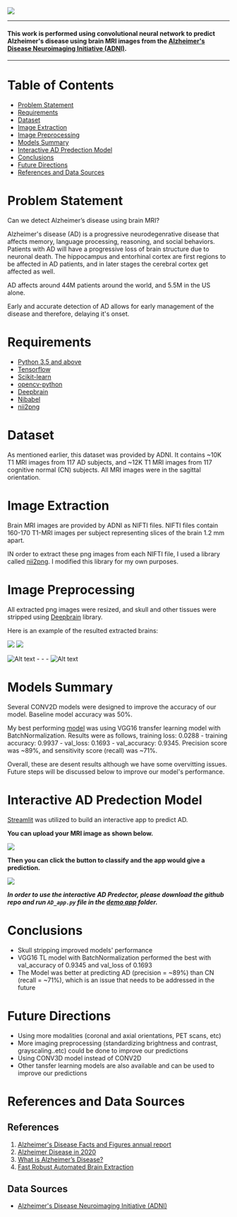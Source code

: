 <img src="./img/intro1.png">

---
#### This work is performed using convolutional neural network to predict Alzheimer's disease using brain MRI images from the [Alzheimer's Disease Neuroimaging Initiative (ADNI)](http://adni.loni.usc.edu/). 

---
# Table of Contents
- [Problem Statement](#Problem-Statement)
- [Requirements](#Requirements)
- [Dataset](#Dataset)
- [Image Extraction](#Image-Extraction)
- [Image Preprocessing](#Image-Preprocessing)
- [Models Summary](#Models-Summary)
- [Interactive AD Predection Model](#Interactive-AD-Predection-Model)
- [Conclusions](#Conclusions)
- [Future Directions](#Future-Directions)
- [References and Data Sources](#References-and-Data-Sources)

# Problem Statement
Can we detect Alzheimer’s disease using brain MRI?

Alzheimer's disease (AD) is a progressive neurodegenrative disease that affects memory, language processing, reasoning, and social behaviors. Patients with AD will have a progressive loss of brain structure due to neuronal death. The hippocampus and entorhinal cortex are first regions to be affected in AD patients, and in later stages the cerebral cortex get affected as well.

AD affects around 44M patients around the world, and 5.5M in the US alone. 

Early and accurate detection of AD allows for early management of the disease and therefore, delaying it's onset. 

# Requirements
- [Python 3.5 and above](https://www.python.org/)
- [Tensorflow](https://www.tensorflow.org/)
- [Scikit-learn](https://scikit-learn.org/stable/)
- [opencv-python](https://pypi.org/project/opencv-python/)
- [Deepbrain](https://pypi.org/project/deepbrain/)
- [Nibabel](https://pypi.org/project/nibabel/)
- [nii2png](https://pypi.org/project/nii2png/)

# Dataset
As mentioned earlier, this dataset was provided by ADNI. It contains ~10K T1 MRI images from 117 AD subjects, and ~12K T1 MRI images from 117 cognitive normal (CN) subjects. All MRI images were in the sagittal orientation.

# Image Extraction
Brain MRI images are provided by ADNI as NIFTI files. NIFTI files contain 160-170 T1-MRI images per subject representing slices of the brain 1.2 mm apart. 

IN order to extract these png images from each NIFTI file, I used a library called [nii2png](https://pypi.org/project/nii2png/). I modified this library for my own purposes. 

# Image Preprocessing
All extracted png images were resized, and skull and other tissues were stripped using [Deepbrain](https://pypi.org/project/deepbrain/) library.

Here is an example of the resulted extracted brains:

<img src="./img/skull.png">  <img src="./img/noskull.png">

![Alt text](./img/skull.gif) - - - ![Alt text](./img/noskull.gif)

# Models Summary
Several CONV2D models were designed to improve the accuracy of our model. Baseline model accuracy was 50%.

My best performing [model](https://github.com/ferastwal/AD-Predictions-Capstone-Project/blob/main/code/modeling-with-skull-stripped-images/FINAL-TL-model-BatchNorm.ipynb) was using VGG16 transfer learning model with BatchNormalization. Results were as follows, training loss: 0.0288 - training accuracy: 0.9937 - val_loss: 0.1693 - val_accuracy: 0.9345. Precision score was ~89%, and sensitivity score (recall) was ~71%.

Overall, these are desent results although we have some overvitting issues. Future steps will be discussed below to improve our model's performance.


# Interactive AD Predection Model
[Streamlit](https://www.streamlit.io/) was utilized to build an interactive app to predict AD.

**You can upload your MRI image as shown below.**


<img src="./img/demo2.png">


**Then you can click the button to classify and the app would give a prediction.**

<img src="./img/demo3.png">

***In order to use the interactive AD Predector, please download the github repo and run `AD_app.py` file in the [demo app](https://github.com/ferastwal/AD-Predictions-Capstone-Project/tree/main/AD-predector-demo-app) folder.***

# Conclusions

- Skull stripping improved models' performance
- VGG16 TL model with BatchNormalization performed the best with val_accuracy of 0.9345 and val_loss of 0.1693
- The Model was better at predicting AD (precision = ~89%) than CN (recall = ~71%), which is an issue that needs to be addressed in the future

# Future Directions
- Using more modalities (coronal and axial orientations, PET scans, etc)
- More imaging preprocessing (standardizing brightness and contrast, grayscaling..etc) could be done to improve our predictions
- Using CONV3D model instead of CONV2D
- Other tansfer learning models are also available and can be used to improve our predictions

# References and Data Sources
## References
1. [Alzheimer's Disease Facts and Figures annual report](https://www.alz.org/alzheimers-dementia/facts-figures)
2. [Alzheimer Disease in 2020](https://www.ncbi.nlm.nih.gov/pmc/articles/PMC3543098/)
3. [What is Alzheimer’s Disease?](https://www.alz.org/alzheimers-dementia/what-is-alzheimers)
4. [Fast Robust Automated Brain Extraction](https://www.ncbi.nlm.nih.gov/pmc/articles/PMC6871816/pdf/HBM-17-143.pdf)

## Data Sources
- [Alzheimer's Disease Neuroimaging Initiative (ADNI)](http://adni.loni.usc.edu/)
